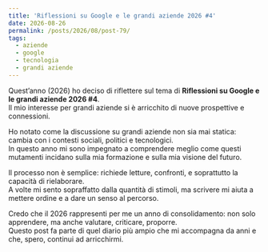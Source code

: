 ```yaml
---
title: 'Riflessioni su Google e le grandi aziende 2026 #4'
date: 2026-08-26
permalink: /posts/2026/08/post-79/
tags:
  - aziende
  - google
  - tecnologia
  - grandi aziende
---
```


Quest’anno (2026) ho deciso di riflettere sul tema di **Riflessioni su Google e le grandi aziende 2026 #4**.  
Il mio interesse per grandi aziende si è arricchito di nuove prospettive e connessioni.  

Ho notato come la discussione su grandi aziende non sia mai statica: cambia con i contesti sociali, politici e tecnologici.  
In questo anno mi sono impegnato a comprendere meglio come questi mutamenti incidano sulla mia formazione e sulla mia visione del futuro.  

Il processo non è semplice: richiede letture, confronti, e soprattutto la capacità di rielaborare.  
A volte mi sento sopraffatto dalla quantità di stimoli, ma scrivere mi aiuta a mettere ordine e a dare un senso al percorso.  

Credo che il 2026 rappresenti per me un anno di consolidamento: non solo apprendere, ma anche valutare, criticare, proporre.  
Questo post fa parte di quel diario più ampio che mi accompagna da anni e che, spero, continui ad arricchirmi.  

